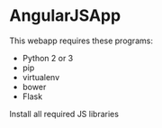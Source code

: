 # AngularJSApp
This webapp requires these programs: 

- Python 2 or 3
- pip
- virtualenv
- bower
- Flask

Install all required JS libraries

